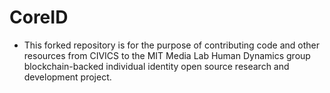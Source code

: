 # CoreID

* This forked repository is for the purpose of contributing code and other resources from CIVICS to the MIT Media Lab Human Dynamics group blockchain-backed individual identity open source research and development project.  



